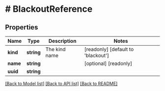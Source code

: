 # # BlackoutReference

## Properties

Name | Type | Description | Notes
------------ | ------------- | ------------- | -------------
**kind** | **string** | The kind name | [readonly] [default to 'blackout']
**name** | **string** |  | [optional] [readonly]
**uuid** | **string** |  |

[[Back to Model list]](../../README.md#models) [[Back to API list]](../../README.md#endpoints) [[Back to README]](../../README.md)
